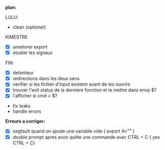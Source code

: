 **plan:**

LULU:

- clean (optionel)


KIMESTRE
- [x] ameliorer export
- [x] etudier les signaux

FIN:
- [x] delimiteur
- [x] redirections dans les deux sens
- [x] verifier si les fichier d’input existent avant de les ouvrirs
- [x] trouver l'exit status de la derniere fonction et le mettre dans envp $?
- [x] l'afficher si cmd = $?
- fix leaks
- handle errors

**Erreurs a corriger:**
- [x] segfault quand on ajoute une variable vide { export A="" }
- [x] double prompt apres avoir quitte une commande avec CTRL + C { yes CTRL + C}
